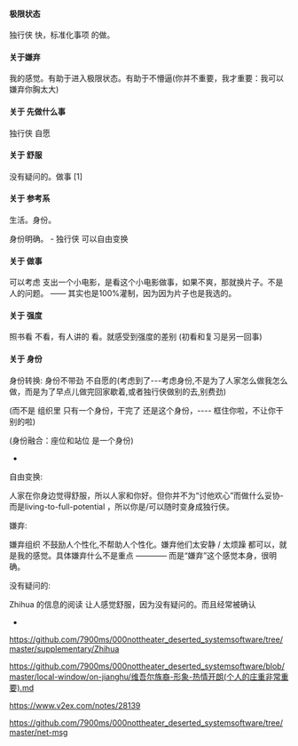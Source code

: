 
#### 极限状态

独行侠 快，标准化事项 的做。

#### 关于嫌弃

我的感觉。有助于进入极限状态。有助于不懵逼(你并不重要，我才重要：我可以嫌弃你胸太大)

#### 关于 先做什么事

独行侠 自愿

#### 关于 舒服

没有疑问的。做事 [1]

#### 关于 参考系

生活。身份。

身份明确。 - 独行侠 可以自由变换

#### 关于 做事

可以考虑 支出一个小电影，是看这个小电影做事，如果不爽，那就换片子。不是人的问题。 —— 其实也是100%灌制，因为因为片子也是我选的。

#### 关于 强度

照书看 不看，有人讲的 看。就感受到强度的差别 (初看和复习是另一回事)

#### 关于 身份

身份转换: 身份不带劲 不自愿的(考虑到了---考虑身份,不是为了人家怎么做我怎么做，而是为了早点儿做完回家歇着,或者独行侠做别的去,别费劲)

(而不是 组织里 只有一个身份，干完了 还是这个身份，---- 框住你啦，不让你干别的啦)

(身份融合：座位和站位 是一个身份)




-

自由变换:

人家在你身边觉得舒服，所以人家和你好。但你并不为“讨他欢心”而做什么妥协-而是living-to-full-potential ，所以你是/可以随时变身成独行侠。

嫌弃:

嫌弃组织 不鼓励人个性化,不帮助人个性化。嫌弃他们太安静 / 太烦躁 都可以，就是我的感觉。具体嫌弃什么不是重点 ———— 而是“嫌弃”这个感觉本身，很明确。

没有疑问的:

Zhihua 的信息的阅读 让人感觉舒服，因为没有疑问的。而且经常被确认




-


https://github.com/7900ms/000nottheater_deserted_systemsoftware/tree/master/supplementary/Zhihua

https://github.com/7900ms/000nottheater_deserted_systemsoftware/blob/master/local-window/on-jianghu/维吾尔族裔-形象-热情开朗(个人的庄重非常重要).md

https://www.v2ex.com/notes/28139

https://github.com/7900ms/000nottheater_deserted_systemsoftware/tree/master/net-msg




